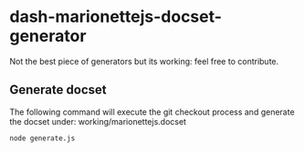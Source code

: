 dash-marionettejs-docset-generator
==================================
Not the best piece of generators but its working: feel free to contribute.

Generate docset
---------------
The following command will execute the git checkout process and generate the docset under: working/marionettejs.docset

    node generate.js
